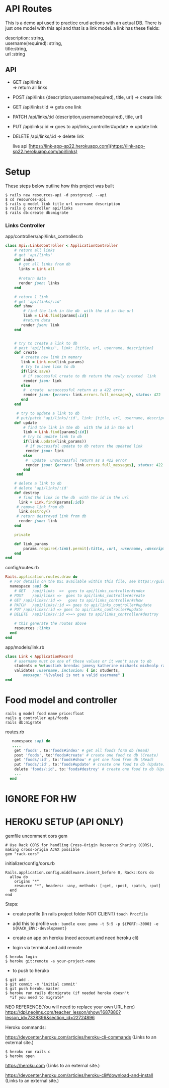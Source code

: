 # API Routes
This is a demo api used to practice crud actions with an actual DB.  There is just one model with this api and that is a link model.  a link has these fields:

description: string,\
username(required): string, \
title:string, \
url :string



## API 
  - GET	/api/links	
    =>  return all links
  - POST	/api/links  {description,username(required), title, url} 
    => create link
  - GET	/api/links/:id =>	gets one link
  - PATCH	/api/links/:id  {description,username(required), title, url}
  - PUT	/api/links/:id => goes to api/links_controller#update
     =>  update link 
  - DELETE	/api/links/:id 
     =>  delete link 

     live api [https://link-app-sp22.herokuapp.com](https://link-app-sp22.herokuapp.com/api/links)

# Setup
These steps below outline how this project was built     

```
$ rails new resources-api -d postgresql --api
$ cd resources-api
$ rails g model link title url username description
$ rails g controller api/links
$ rails db:create db:migrate
```
### Links Controller
app/controllers/api/links_controller.rb
```ruby
class Api::LinksController < ApplicationController
    # return all links
    # get 'api/links'
    def index
      # get all links from db
      links = Link.all
      
      #return data
      render json: links 
    end

    # return 1 link
    # get 'api/links/:id'
    def show
        # find the link in the db  with the id in the url  
        link = Link.find(params[:id])
        #return data
       render json: link
    end


    # try to create a link to db
    # post 'api/links/', link: {title, url, username, description}
    def create
       # create new link in memory     
       link = Link.new(link_params)
       # try to save link to db
       if(link.save)
        # if successful create to db return the newly created  link
        render json: link
       else
        #  create  unsuccessful return as a 422 error 
        render json: {errors: link.errors.full_messages}, status: 422
       end
    end

     # try to update a link to db
     # put/patch 'api/links/:id', link: {title, url, username, description}
    def update
        # find the link in the db  with the id in the url   
        link = Link.find(params[:id])
        # try to update link to db
        if(link.update(link_params))
         # if successful update to db return the updated link 
         render json: link
        else
         #  update  unsuccessful return as a 422 error 
         render json: {errors: link.errors.full_messages}, status: 422
        end
     end

    # delete a link to db
    # delete 'api/links/:id'
    def destroy
      # find the link in the db  with the id in the url   
      link = Link.find(params[:id])
     # remove link from db 
      link.destroy()
     # return destroyed link from db 
      render json: link
    end

    private

    def link_params
        params.require(:link).permit(:title, :url, :username, :description)
    end
end
```

config/routes.rb
```ruby
Rails.application.routes.draw do
  # For details on the DSL available within this file, see https://guides.rubyonrails.org/routing.html
  namespace :api do
	# GET	/api/links	=>  goes to api/links_controller#index
  # POST	/api/links =>  goes to api/links_controller#create
  # GET	/api/links/:id =>	goes to api/links_controller#show
  # PATCH	/api/links/:id => goes to api/links_controller#update
  # PUT	/api/links/:id => goes to api/links_controller#update
  # DELETE	/api/links/:id =>=> goes to api/links_controller#destroy

    # this generate the routes above 
    resources :links
  end
end
```

app/models/link.rb
```ruby
class Link < ApplicationRecord
    # username must be one of these values or it won't save to db
    students = %w(austink brendac jamesy katherine michaelc michealp randyc trinan sharayahh jessican joej )
    validates :username, inclusion: { in: students,
        message: "%{value} is not a valid username" }
end
```

# Food model and controller

```
rails g model food name price:float
rails g controller api/foods
rails db:migrate
```

routes.rb

```ruby
   namespace :api do
   ....
    get 'foods', to:'foods#index' # get all foods form db (Read)
    post 'foods', to:'foods#create' # create one food to db (Create)
    get 'foods/:id', to:'foods#show' # get one food from db (Read)
    put 'foods/:id', to:'foods#update' # create one food to db (Update)
    delete 'foods/:id', to:'foods#destroy' # create one food to db (Update)
    ...
  end
```


# IGNORE FOR HW

# HEROKU SETUP (API ONLY)
gemfile uncomment cors gem

```
# Use Rack CORS for handling Cross-Origin Resource Sharing (CORS), making cross-origin AJAX possible
gem "rack-cors"
```

initializer/config/cors.rb

```
Rails.application.config.middleware.insert_before 0, Rack::Cors do
  allow do
    origins "*"
    resource "*", headers: :any, methods: [:get, :post, :patch, :put]
  end
end
```

Steps:

- create profile (In rails project folder NOT CLIENT)
`touch Procfile` 
- add this to profile 
`web: bundle exec puma -t 5:5 -p ${PORT:-3000} -e ${RACK_ENV:-development}`

- create an app on heroku (need account and need heroku cli)
- login via terminal and add remote

```
$ heroku login
$ heroku git:remote -a your-project-name
```

- to push to heruko

```
$ git add .
$ git commit -m 'initial commit'
$ git push heroku master
$ heroku run rails db:migrate (if needed heroku doesn't
  *if you need to migrate*

```




NEO REFERENCE(You will need to replace your own URL here)
https://dpl.neolms.com/teacher_lesson/show/1687880?lesson_id=7328396&section_id=22724896



Heroku commands:

https://devcenter.heroku.com/articles/heroku-cli-commands (Links to an external site.)
```
$ heroku run rails c
$ heroku open
```


https://heroku.com (Links to an external site.)

https://devcenter.heroku.com/articles/heroku-cli#download-and-install (Links to an external site.)

